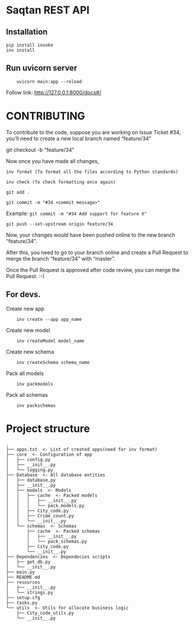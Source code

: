# Saqtan REST API
## Installation
```
pip install invoke
inv install
```

## Run uvicorn server
```
    uvicorn main:app --reload
```
Follow link: http://127.0.0.1:8000/docs#/


# CONTRIBUTING
To contribute to the code, suppose you are working on Issue Ticket #34, you’ll need to create a new local branch named “feature/34”

git checkout -b "feature/34"

Now once you have made all changes,
```
inv format (To format all the files according to Python standards)
```
```
inv check (To check formatting once again)
```
```
git add .
```
```
git commit -m "#34 <commit message>"
```
Example: ```git commit -m "#34 Add support for feature X"```
```
git push --set-upstream origin feature/34
```
Now, your changes would have been pushed online to the new branch “feature/34”.

After this, you need to go to your branch online and create a Pull Request to merge the branch “feature/34” with “master”.

Once the Pull Request is approved after code review, you can merge the Pull Request. :-)

## For devs.
Create new app
```
    inv create --app app_name
```

Create new model
```
    inv createModel model_name
```

Create new schema
```
    inv createSchema schema_name
```

Pack all models
```
    inv packmodels
```

Pack all schemas
```
    inv packschemas
```

# Project structure
```
.
├── apps.txt  <- List of created apps(need for inv format)
├── core  <- Configuration of app
│   ├── config.py
│   ├── __init__.py
│   └── logging.py
├── Database  <- All database entities
│   ├── database.py
│   ├── __init__.py
│   ├── models  <- Models
│   │   ├── cache  <- Packed models
│   │   │   ├── __init__.py
│   │   │   └── pack_models.py
│   │   ├── City_code.py
│   │   ├── Crime_count.py
│   │   └── __init__.py
│   └── schemas  <- Schemas
│       ├── cache  <- Packed schemas
│       │   ├── __init__.py
│       │   └── pack_schemas.py
│       ├── City_code.py
│       └── __init__.py
├── Dependencies  <- Dependecies scripts
│   ├── get_db.py
│   └── __init__.py
├── main.py
├── README.md
├── resources
│   ├── __init__.py
│   └── strings.py
├── setup.cfg
├── tasks.py
└── utils  <- Utils for allocate business logic
    ├── City_code_utils.py
    └── __init__.py
```